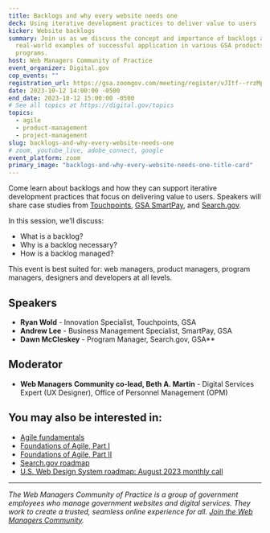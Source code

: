 ```yaml
---
title: Backlogs and why every website needs one
deck: Using iterative development practices to deliver value to users
kicker: Website backlogs
summary: Join us as we discuss the concept and importance of backlogs and hear
  real-world examples of successful application in various GSA products and
  programs.
host: Web Managers Community of Practice
event_organizer: Digital.gov
cop_events: ""
registration_url: https://gsa.zoomgov.com/meeting/register/vJItf--rrzMpHTwORod8Ppd5YEJphF-PLpk
date: 2023-10-12 14:00:00 -0500
end_date: 2023-10-12 15:00:00 -0500
# See all topics at https://digital.gov/topics
topics:
  - agile
  - product-management
  - project-management
slug: backlogs-and-why-every-website-needs-one
# zoom, youtube_live, adobe_connect, google
event_platform: zoom
primary_image: "backlogs-and-why-every-website-needs-one-title-card"
---
```

Come learn about backlogs and how they can support iterative development practices that focus on delivering value to users. Speakers will share case studies from [Touchpoints](https://touchpoints.digital.gov/), [GSA SmartPay](https://smartpay.gsa.gov/), and [Search.gov](https://search.gov/).

In this session, we’ll discuss:

* What is a backlog?
* Why is a backlog necessary?
* How is a backlog managed?

This event is best suited for: web managers, product managers, program managers, designers and developers at all levels.

## Speakers

* **Ryan Wold** - Innovation Specialist, Touchpoints, GSA
* **Andrew Lee** - Business Management Specialist, SmartPay, GSA
* **Dawn McCleskey** - Program Manager, Search.gov, GSA\*\* 

## Moderator

* **Web Managers** **Community co-lead, Beth A. Martin** - Digital Services Expert (UX Designer), Office of Personnel Management (OPM)

## You may also be interested in:

* [Agile fundamentals](https://agile.18f.gov/agile-fundamentals/)
* [Foundations of Agile, Part I](https://digital.gov/event/2019/11/04/foundations-agile-i/)
* [Foundations of Agile, Part II](https://digital.gov/event/2019/11/05/foundations-agile-ii/)
* [Search.gov roadmap](https://search.gov/about/updates/roadmap/)
* [U.S. Web Design System roadmap: August 2023 monthly call](https://digital.gov/event/2023/08/17/uswds-monthly-call-august-2023/)

- - -

*The Web Managers Community of Practice is a group of government employees who manage government websites and digital services. They work to create a trusted, seamless online experience for all. [Join the Web Managers Community](https://digital.gov/communities/web-content-managers/).*
